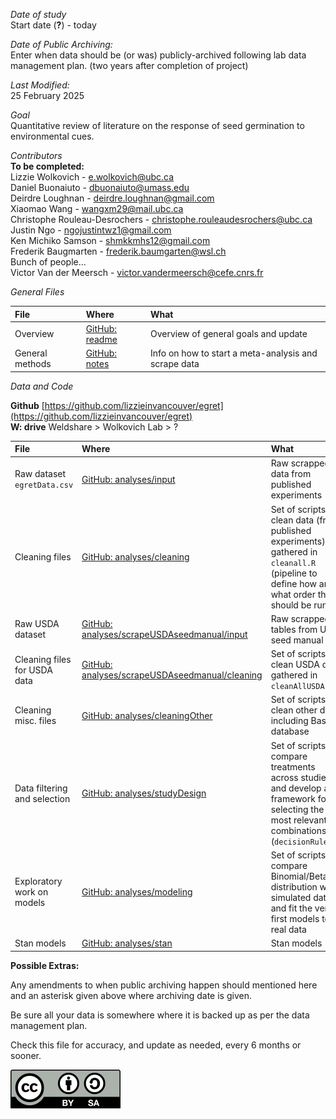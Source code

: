 _Date of study_  
Start date (**?**) - today

_Date of Public Archiving:_  
Enter when data should be (or was) publicly-archived following lab data management plan.  (two years after completion of project)

_Last Modified:_  
25 February 2025

_Goal_  
Quantitative review of literature on the response of seed germination to environmental cues.

_Contributors_  
**To be completed:**  
Lizzie Wolkovich - [e.wolkovich@ubc.ca](mailto:e.wolkovich@ubc.ca)    
Daniel Buonaiuto - [dbuonaiuto@umass.edu](mailto:dbuonaiuto@umass.edu)  
Deirdre Loughnan - [deirdre.loughnan@gmail.com](mailto:deirdre.loughnan@gmail.com)  
Xiaomao Wang - [wangxm29@mail.ubc.ca](mailto:wangxm29@mail.ubc.ca)  
Christophe Rouleau-Desrochers - [christophe.rouleaudesrochers@ubc.ca](mailto:christophe.rouleaudesrochers@ubc.ca)  
Justin Ngo - [ngojustintwz1@gmail.com](mailto:ngojustintwz1@gmail.com)  
Ken Michiko Samson - [shmkkmhs12@gmail.com](mailto:shmkkmhs12@gmail.com)  
Frederik Baugmarten - [frederik.baumgarten@wsl.ch ](mailto:frederik.baumgarten@wsl.ch)  
Bunch of people...  
Victor Van der Meersch - [victor.vandermeersch@cefe.cnrs.fr](mailto:victor.vandermeersch@cefe.cnrs.fr)  

_General Files_

| __File__  |__Where__ |__What__  | 
|:---       |:---      |:---      |  
| Overview | [GitHub: readme](https://github.com/lizzieinvancouver/egret/blob/main/_README.md) | Overview of general goals and update |
| General methods | [GitHub: notes](https://github.com/lizzieinvancouver/egret/tree/main/notes) | Info on how to start a meta-analysis and scrape data |

_Data and Code_

__Github__  [https://github.com/lizzieinvancouver/egret](https://github.com/lizzieinvancouver/egret)  
__W: drive__ Weldshare > Wolkovich Lab > ?

| __File__  |__Where__ |__What__  |
|:---       |:---      |:---      |
| Raw dataset `egretData.csv` | [GitHub: analyses/input](https://github.com/lizzieinvancouver/egret/blob/main/analyses/input/egretData.csv) | Raw scrapped data from published experiments |
| Cleaning files | [GitHub: analyses/cleaning](https://github.com/lizzieinvancouver/egret/blob/main/analyses/input/egretData.csv) | Set of scripts to clean data (from published experiments), gathered in `cleanall.R` (pipeline to define how and in what order they should be run) |
| Raw USDA dataset | [GitHub: analyses/scrapeUSDAseedmanual/input](https://github.com/lizzieinvancouver/egret/blob/main/analyses/scrapeUSDAseedmanual/input) | Raw scrapped tables from USDA seed manual |
| Cleaning files for USDA data | [GitHub: analyses/scrapeUSDAseedmanual/cleaning](https://github.com/lizzieinvancouver/egret/blob/main/analyses/scrapeUSDAseedmanual/cleaning) | Set of scripts to clean USDA data, gathered in `cleanAllUSDA.R` |
| Cleaning misc. files | [GitHub: analyses/cleaningOther](https://github.com/lizzieinvancouver/egret/blob/main/analyses/cleaningOther) | Set of scripts to clean other data, including Baskin database |
| Data filtering and selection | [GitHub: analyses/studyDesign](https://github.com/lizzieinvancouver/egret/blob/main/analyses/studyDesign) | Set of scripts to compare treatments across studies and develop a framework for selecting the most relevant combinations (`decisionRules.R`) |
| Exploratory work on models | [GitHub: analyses/modeling](https://github.com/lizzieinvancouver/egret/blob/main/analyses/modeling) | Set of scripts to compare Binomial/Beta distribution with simulated data, and fit the very first models to real data |
| Stan models | [GitHub: analyses/stan](https://github.com/lizzieinvancouver/egret/blob/main/analyses/stan) | Stan models |

__Possible Extras:__

Any amendments to when public archiving happen should mentioned here and an asterisk given above where archiving date is given.  

Be sure all your data is somewhere where it is backed up as per the data management plan.  

Check this file for accuracy, and update as needed, every 6 months or sooner.  
  
  
  
  
  
![CC License](ccimage/CC_BY-SA_icon.svg.png)
